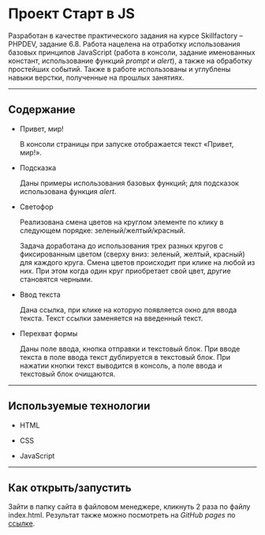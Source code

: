 # Проект Старт в JS


Разработан в качестве практического задания на курсе Skillfactory &ndash; PHPDEV, задание 6.8.
Работа нацелена на отработку использования базовых принципов JavaScript (работа в консоли, задание именованных констант, использование функций *prompt* и *alert*), а также на обработку простейших событий. Также в работе использованы и углублены навыки верстки, полученные на прошлых занятиях. 

---

## Содержание

* Привет, мир!

    В консоли страницы при запуске отображается текст «Привет, 
    мир!».

* Подсказка

    Даны примеры использования базовых функций; для подсказок использована функция *alert*.

* Светофор

    Реализована смена цветов на круглом элементе по клику в следующем порядке: зеленый/желтый/красный. 
    
    Задача доработана до использования трех разных кругов с фиксированным цветом (сверху вниз: зеленый, желтый, красный) для каждого круга. Смена цветов происходит при клике на любой из них. При этом когда один круг приобретает свой цвет, другие становятся черными.

* Ввод текста

    Дана ссылка, при клике на которую появляется окно для ввода текста. Текст ссылки заменяется на введенный текст.

* Перехват формы

    Даны поле ввода, кнопка отправки и текстовый блок. При вводе текста в поле ввода текст дублируется в текстовый блок. При нажатии кнопки текст выводится в консоль, а поле ввода и текстовый блок очищаются.


---

## Используемые технологии

* HTML

* CSS

* JavaScript

---
## Как открыть/запустить

Зайти в папку сайта в файловом менеджере, кликнуть 2 раза по файлу index.html. Результат также можно посмотреть на *GitHub pages* по [ссылке](https://tatvsam.github.io/task_6.8/).